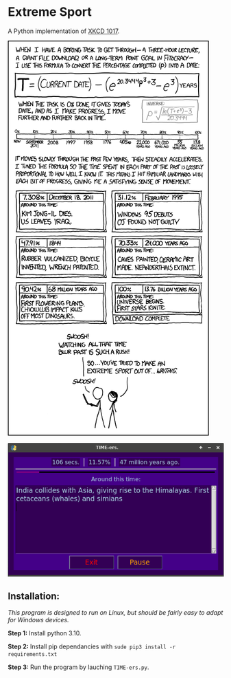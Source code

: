 # Extreme Sport

A Python implementation of [XKCD 1017](https://xkcd.com/1017/).

![Backward in time](backward_in_time.png "Backward in time")

![Backward in time](screenshot.png "Backward in time")

## Installation:

*This program is designed to run on Linux, but should be fairly easy to adapt for Windows devices.*

**Step 1:** Install python 3.10.

**Step 2:** Install pip dependancies with `sude pip3 install -r requirements.txt`

**Step 3:** Run the program by lauching `TIME-ers.py`.
